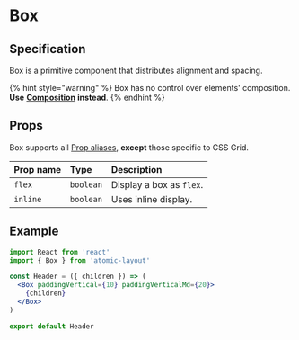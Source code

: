 # Box

## Specification

Box is a primitive component that distributes alignment and spacing.

{% hint style="warning" %}
Box has no control over elements' composition. **Use** [**Composition**](composition.md) **instead**.
{% endhint %}

## Props

Box supports all [Prop aliases](../fundamentals/prop-aliases.md), **except** those specific to CSS Grid.

| Prop name | Type | Description |
| :--- | :--- | :--- |
| `flex` | `boolean` | Display a box as `flex`. |
| `inline` | `boolean` | Uses inline display. |

## Example

```jsx
import React from 'react'
import { Box } from 'atomic-layout'

const Header = ({ children }) => (
  <Box paddingVertical={10} paddingVerticalMd={20}>
    {children}
  </Box>
)

export default Header
```



